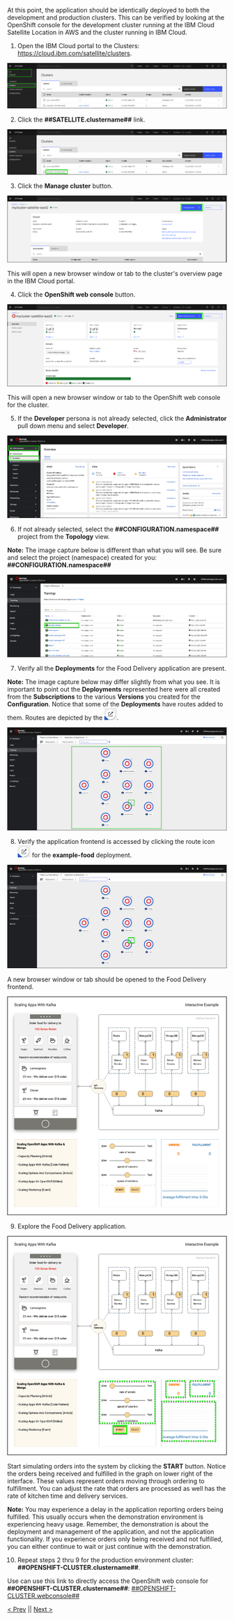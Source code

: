 At this point, the application should be identically deployed to both the development and production clusters. This can be verified by looking at the OpenShift console for the development cluster running at the IBM Cloud Satellite Location in AWS and the cluster running in IBM Cloud.

1.  Open the IBM Cloud portal to the Clusters: <a href="https://cloud.ibm.com/satellite/clusters" target="_blank">https://cloud.ibm.com/satellite/clusters</a>.

![](_attachments/ClustersList.png)

2. Click the **##SATELLITE.clustername##** link.

![](_attachments/ClustersList-AWS.png)

3. Click the **Manage cluster** button.

![](_attachments/Cluster-AWS.png)

This will open a new browser window or tab to the cluster's overview page in the IBM Cloud portal.

4. Click the **OpenShift web console** button.

![](_attachments/ClusterOverview-AWS.png)

This will open a new browser window or tab to the OpenShift web console for the cluster.

5. If the **Developer** persona is not already selected, click the **Administrator** pull down menu and select **Developer**.

![](_attachments/OS-AdminPulldown.png)

6. If not already selected, select the **##CONFIGURATION.namespace##** project from the **Topology** view.

**Note:** The image capture below is different than what you will see. Be sure and select the project (namespace) created for you: **##CONFIGURATION.namespace##**

![](_attachments/OS-SelectProject.png)

7. Verify all the **Deployments** for the Food Delivery application are present.

**Note:** The image capture below may differ slightly from what you see. It is important to point out the **Deployments** represented here were all created from the **Subscriptions** to the various **Versions** you created for the **Configuration**. Notice that some of the **Deployments** have routes added to them. Routes are depicted by the ![](_attachments/routeIcon.png). 

![](_attachments/OS-FD-Deployments.png)

8. Verify the application frontend is accessed by clicking the route icon ![](_attachments/routeIcon.png) for the **example-food** deployment.

![](_attachments/OS-FD-Deployments2.png)

A new browser window or tab should be opened to the Food Delivery frontend.

![](_attachments/OS-FD-FrontEnd-Application.png)

9. Explore the Food Delivery application.

![](_attachments/OS-FD-FrontEnd-Application2.png)

Start simulating orders into the system by clicking the **START** button. Notice the orders being received and fulfilled in the graph on lower right of the interface. These values represent orders moving through ordering to fulfillment. You can adjust the rate that orders are processed as well has the rate of kitchen time and delivery services.

**Note:** You may experience a delay in the application reporting orders being fulfilled.  This usually occurs when the demonstration environment is experiencing heavy usage. Remember, the demonstration is about the deployment and management of the application, and not the application functionality. If you experience orders only being received and not fulfilled, you can either continue to wait or just continue with the demonstration.

10. Repeat steps 2 thru 9 for the production environment cluster: **##OPENSHIFT-CLUSTER.clustername##**. 

Use can use this link to directly access the OpenShift web console for **##OPENSHIFT-CLUSTER.clustername##**: <a href="##OPENSHIFT-CLUSTER.webconsole##" target="_blank">##OPENSHIFT-CLUSTER.webconsole##</a>

[< Prev](gotoLink|03.03) || [Next >](gotoLink|04.01) 
